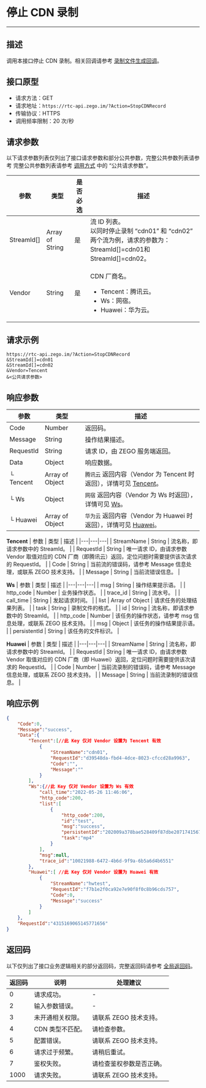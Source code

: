 # 停止 CDN 录制

---

## 描述

调用本接口停止 CDN 录制。相关回调请参考 [录制文件生成回调](https://doc-zh.zego.im/article/19690)。



## 接口原型

- 请求方法：GET
- 请求地址：`https://rtc-api.zego.im/?Action=StopCDNRecord`
- 传输协议：HTTPS
- 调用频率限制：20 次/秒

## 请求参数

以下请求参数列表仅列出了接口请求参数和部分公共参数，完整公共参数列表请参考 完整公共参数列表请参考 [调用方式](/real-time-voice-server/api-reference/accessing-server-apis#公共请求参数) 中的 “公共请求参数”。


<table>

<thead>
  <tr>
    <th>参数</th>
    <th>类型</th>
    <th>是否必选</th>
    <th>描述</th>
  </tr>
</thead>
<tbody>
  <tr>
    <td>StreamId[]</td>
    <td>Array of String</td>
    <td>是</td>
    <td>流 ID 列表。<br />以同时停止录制 “cdn01” 和 “cdn02” 两个流为例，请求的参数为：StreamId[]=cdn01和StreamId[]=cdn02。</td>
  </tr>
  <tr>
    <td>Vendor</td>
    <td>String</td>
    <td>是</td>
    <td>
    <p>CDN 厂商名。</p>
    <ul>
    <li>Tencent：腾讯云。</li><li>Ws：网宿。</li><li>Huawei：华为云。</li>
    </ul>
    </td>
  </tr>
</tbody>
</table>


## 请求示例

```
https://rtc-api.zego.im/?Action=StopCDNRecord
&StreamId[]=cdn01
&StreamId[]=cdn02
&Vendor=Tencent
&<公共请求参数>
```

## 响应参数


| 参数 | 类型 | 描述 |
|---|---|---|
| Code | Number | 返回码。 |
| Message | String | 操作结果描述。 |
| RequestId | String | 请求 ID，由 ZEGO 服务端返回。 |
| Data | Object | 响应数据。 |
| └ Tencent | Array of Object | <code>腾讯云</code> 返回内容（Vendor 为 Tencent 时返回），详情可见 [Tencent](#tencent)。 |
| └ Ws | Object | <code>网宿</code> 返回内容（Vendor 为 Ws 时返回），详情可见 [Ws](#ws)。 |
| └ Huawei | Array of Object | <code>华为云</code> 返回内容（Vendor 为 Huawei 时返回），详情可见 [Huawei](#huawei)。 |

<a id="tencent"></a>
**Tencent**
| 参数 | 类型 | 描述 |
|---|---|---|
| StreamName | String | 流名称，即请求参数中的 StreamId。 |
| RequestId | String | 唯一请求 ID，由请求参数 Vendor 取值对应的 CDN 厂商（即腾讯云）返回，定位问题时需要提供该次请求的 RequestId。 |
| Code | String | 当前流的错误码，请参考 Message 信息处理，或联系 ZEGO 技术支持。 |
| Message | String | 当前流错误信息。 |

<a id="ws"></a>
**Ws**
| 参数 | 类型 | 描述 |
|---|---|---|
| msg | String | 操作结果提示语。 |
| http_code | Number | 业务操作状态。 |
| trace_id | String | 流水号。 |
| call_time | String | 发起请求时间。 |
| list | Array of Object | 请求任务的处理结果列表。 |
| task | String | 录制文件的格式。 |
| id | String | 流名称，即请求参数中的 StreamId。 |
| http_code | Number | 该任务的操作状态，请参考 msg 信息处理，或联系 ZEGO 技术支持。 |
| msg | Object | 该任务的操作结果提示语。 |
| persistentId | String | 该任务的文件标识。 |

<a id="huawei"></a>
**Huawei**
| 参数 | 类型 | 描述 |
|---|---|---|
| StreamName | String | 流名称，即请求参数中的 StreamId。 |
| RequestId | String | 唯一请求 ID，由请求参数 Vendor 取值对应的 CDN 厂商（即 Huawei）返回，定位问题时需要提供该次请求的 RequestId。 |
| Code | Number | 当前流录制的错误码，请参考 Message 信息处理，或联系 ZEGO 技术支持。 |
| Message | String | 当前流录制的错误信息。 |


## 响应示例

```json
{
    "Code":0,
    "Message":"success",
    "Data":{
        "Tencent":[//此 Key 仅对 Vendor 设置为 Tencent 有效
            {
                "StreamName":"cdn01",
                "RequestId":"d39548da-fbd4-4dce-8023-cfccd28a9963",
                "Code":"",
                "Message":""
            }
        ],
        "Ws":{//此 Key 仅对 Vendor 设置为 Ws 有效
            "call_time":"2022-05-26 11:46:06",
            "http_code":200,
            "list":[
                {
                    "http_code":200,
                    "id":"test",
                    "msg":"success",
                    "persistentId":"202009a378bae528409f87dbe20717415676",
                    "task":"mp4"
                }
            ],
            "msg":null,
            "trace_id":"10021988-6472-4b6d-9f9a-6b5a6d4b6551"
        },
        "Huawei":[ //此 Key 仅对 Vendor 设置为 Huawei 有效
            {
                "StreamName":"hwtest",
                "RequestId":"f7b1e2f0ca92e7e90f8f0c8b96cds757",
                "Code":0,
                "Message":"success"            
            }
        ]
    },
    "RequestId":"4315169065145771656"
}
```

## 返回码

以下仅列出了接口业务逻辑相关的部分返回码，完整返回码请参考 [全局返回码](https://doc-zh.zego.im/)。

|返回码|说明|处理建议|
|-----|------|-----|
| 0 | 请求成功。 |-|
| 2 | 输入参数错误。 |-|
| 3 | 未开通相关权限。 | 请联系 ZEGO 技术支持。|
| 4 | CDN 类型不匹配。 | 请检查参数。|
| 5 | 配置错误。 | 请联系 ZEGO 技术支持。|
| 6 | 请求过于频繁。 | 请稍后重试。|
| 7 | 鉴权失败。 | 请检查鉴权参数是否正确。|
| 1000  | 请求失败。 | 请联系 ZEGO 技术支持。|
